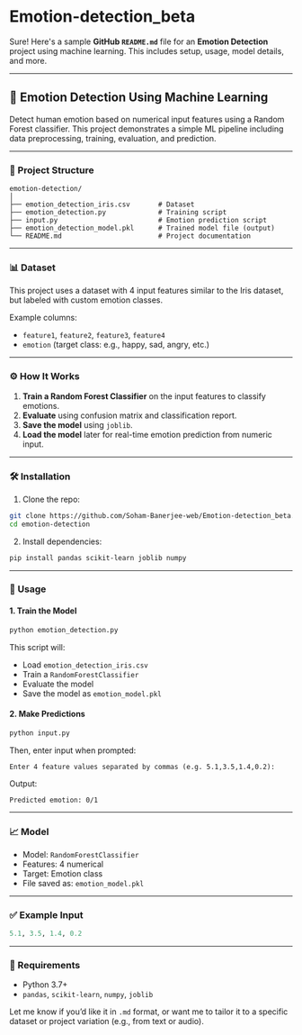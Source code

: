 # Emotion-detection_beta
Sure! Here's a sample **GitHub `README.md`** file for an **Emotion Detection** project using machine learning. This includes setup, usage, model details, and more.

---

## 🧠 Emotion Detection Using Machine Learning

Detect human emotion based on numerical input features using a Random Forest classifier. This project demonstrates a simple ML pipeline including data preprocessing, training, evaluation, and prediction.

---

### 📂 Project Structure

```
emotion-detection/
│
├── emotion_detection_iris.csv       # Dataset
├── emotion_detection.py             # Training script
├── input.py                         # Emotion prediction script
├── emotion_detection_model.pkl      # Trained model file (output)
└── README.md                        # Project documentation
```

---

### 📊 Dataset

This project uses a dataset with 4 input features similar to the Iris dataset, but labeled with custom emotion classes.

Example columns:

* `feature1`, `feature2`, `feature3`, `feature4`
* `emotion` (target class: e.g., happy, sad, angry, etc.)

---

### ⚙️ How It Works

1. **Train a Random Forest Classifier** on the input features to classify emotions.
2. **Evaluate** using confusion matrix and classification report.
3. **Save the model** using `joblib`.
4. **Load the model** later for real-time emotion prediction from numeric input.

---

### 🛠️ Installation

1. Clone the repo:

```bash
git clone https://github.com/Soham-Banerjee-web/Emotion-detection_beta.git
cd emotion-detection
```

2. Install dependencies:

```bash
pip install pandas scikit-learn joblib numpy
```

---

### 🚀 Usage

#### 1. Train the Model

```bash
python emotion_detection.py
```

This script will:

* Load `emotion_detection_iris.csv`
* Train a `RandomForestClassifier`
* Evaluate the model
* Save the model as `emotion_model.pkl`

#### 2. Make Predictions

```bash
python input.py
```

Then, enter input when prompted:

```
Enter 4 feature values separated by commas (e.g. 5.1,3.5,1.4,0.2):
```

Output:

```
Predicted emotion: 0/1
```

---

### 📈 Model

* Model: `RandomForestClassifier`
* Features: 4 numerical
* Target: Emotion class
* File saved as: `emotion_model.pkl`

---

### ✅ Example Input

```python
5.1, 3.5, 1.4, 0.2
```

---

### 📌 Requirements

* Python 3.7+
* `pandas`, `scikit-learn`, `numpy`, `joblib`

Let me know if you’d like it in `.md` format, or want me to tailor it to a specific dataset or project variation (e.g., from text or audio).
